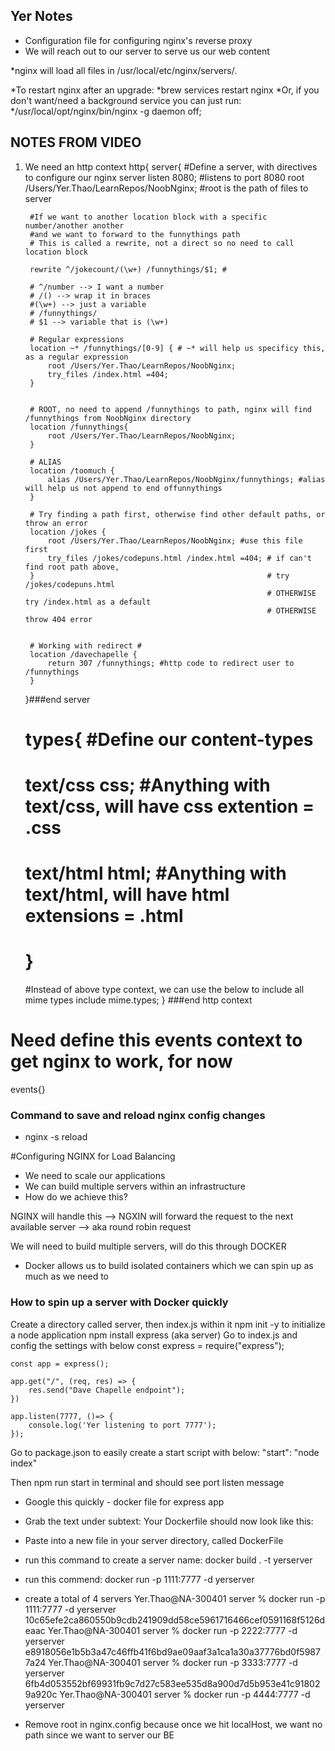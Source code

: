 ## Yer Notes ##
* Configuration file for configuring nginx's reverse proxy
* We will reach out to our server to serve us our web content

*nginx will load all files in /usr/local/etc/nginx/servers/.

*To restart nginx after an upgrade:
*brew services restart nginx
*Or, if you don't want/need a background service you can just run:
*/usr/local/opt/nginx/bin/nginx -g daemon off;

## NOTES FROM VIDEO ##


1. We need an http context
http{
    server{ #Define a server, with directives to configure our nginx server
        listen 8080; #listens to port 8080
        root /Users/Yer.Thao/LearnRepos/NoobNginx; #root is the path of files to server
    

        #If we want to another location block with a specific number/another another
        #and we want to forward to the funnythings path
        # This is called a rewrite, not a direct so no need to call location block
        
        rewrite ^/jokecount/(\w+) /funnythings/$1; #

        # ^/number --> I want a number 
        # /() --> wrap it in braces
        #(\w+) --> just a variable 
        # /funnythings/
        # $1 --> variable that is (\w+)

        # Regular expressions
        location ~* /funnythings/[0-9] { # ~* will help us specificy this, as a regular expression
            root /Users/Yer.Thao/LearnRepos/NoobNginx;
            try_files /index.html =404;
        }


        # ROOT, no need to append /funnythings to path, nginx will find /funnythings from NoobNginx directory
        location /funnythings{
            root /Users/Yer.Thao/LearnRepos/NoobNginx;
        }

        # ALIAS
        location /toomuch {
            alias /Users/Yer.Thao/LearnRepos/NoobNginx/funnythings; #alias will help us not append to end offunnythings
        }

        # Try finding a path first, otherwise find other default paths, or throw an error
        location /jokes {
            root /Users/Yer.Thao/LearnRepos/NoobNginx; #use this file first 
            try_files /jokes/codepuns.html /index.html =404; # if can't find root path above, 
        }                                                    # try /jokes/codepuns.html 
                                                             # OTHERWISE try /index.html as a default 
                                                             # OTHERWISE throw 404 error


        # Working with redirect #
        location /davechapelle {
            return 307 /funnythings; #http code to redirect user to /funnythings
        }


    }###end server

    # types{ #Define our content-types
    #     text/css css; #Anything with text/css, will have css extention = .css
    #     text/html html; #Anything with text/html, will have html extensions = .html
    # }

    #Instead of above type context, we can use the below to include all mime types 
    include mime.types;
} ###end http context










# Need define this events context to get nginx to work, for now
events{}


### Command to save and reload nginx config changes ###
- nginx -s reload

#Configuring NGINX for Load Balancing 
- We need to scale our applications 
- We can build multiple servers within an infrastructure 
- How do we achieve this? 

NGINX will handle this 
--> NGXIN will forward the request to the next available server 
--> aka round robin request

We will need to build multiple servers, will do this through DOCKER
- Docker allows us to build isolated containers which we can spin up as much as we need to 


### How to spin up a server with Docker quickly ###
Create a directory called server, then index.js within it
npm init -y to initialize a node application 
npm install express (aka server)
Go to index.js and config the settings with below
    const express = require("express");

    const app = express();

    app.get("/", (req, res) => {
        res.send("Dave Chapelle endpoint");
    })

    app.listen(7777, ()=> {
        console.log('Yer listening to port 7777');
    });

Go to package.json to easily create a start script with below:
    "start": "node index"

Then npm run start in terminal and should see port listen message

- Google this quickly - docker file for express app
-  Grab the text under subtext: Your Dockerfile should now look like this:
- Paste into a new file in your server directory, called DockerFile
- run this command to create a server name: docker build . -t yerserver
- run this commend: docker run -p 1111:7777 -d yerserver
- create a total of 4 servers
    Yer.Thao@NA-300401 server % docker run -p 1111:7777 -d yerserver
        10c65efe2ca860550b9cdb241909dd58ce5961716466cef0591168f5126deaac
    Yer.Thao@NA-300401 server % docker run -p 2222:7777 -d yerserver
        e8918056e1b5b3a47c46ffb41f6bd9ae09aaf3a1ca1a30a37776bd0f59877a24
    Yer.Thao@NA-300401 server % docker run -p 3333:7777 -d yerserver
        6fb4d053552bf69931fb9c7d27c583ee535d8a900d7d5b953e41c918029a920c
    Yer.Thao@NA-300401 server % docker run -p 4444:7777 -d yerserver

- Remove root in nginx.config because once we hit localHost, we want no path since 
we want to server our BE 

